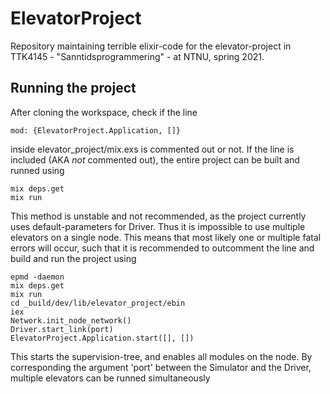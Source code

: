 # ElevatorProject

Repository maintaining terrible elixir-code for the elevator-project in TTK4145 - "Sanntidsprogrammering" - at NTNU, spring 2021.

## Running the project

After cloning the workspace, check if the line
```
mod: {ElevatorProject.Application, []}
```
inside elevator_project/mix.exs is commented out or not. 
If the line is included (AKA _not_ commented out), the entire project can be built and runned using
```
mix deps.get
mix run
```
This method is unstable and not recommended, as the project currently uses default-parameters for Driver. Thus it is impossible to use multiple elevators on a single node. This means that most likely one or multiple fatal errors will occur, such that it is recommended to outcomment the line and build and run the project using
```
epmd -daemon
mix deps.get
mix run
cd _build/dev/lib/elevator_project/ebin
iex
Network.init_node_network()
Driver.start_link(port)
ElevatorProject.Application.start([], [])
```
This starts the supervision-tree, and enables all modules on the node. By corresponding the argument 'port' between the Simulator and the Driver, multiple elevators can be runned simultaneously

